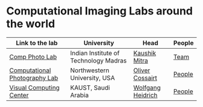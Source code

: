 # Computational Imaging Labs around the world

| Link to the lab                                           | University                            | Head                                              | People                                               |
|-----------------------------------------------------------|---------------------------------------|---------------------------------------------------|------------------------------------------------------|
| [Comp Photo Lab](http://www.ee.iitm.ac.in/comp_photolab/) | Indian Institute of Technology Madras |[Kaushik Mitra](http://www.ee.iitm.ac.in/kmitra/) |[Team](http://ee.iitm.ac.in/comp_photolab/team.html) |
| [Computational Photography Lab](https://compphotolab.northwestern.edu/) | Northwestern University, USA | [Oliver Cossairt](https://compphotolab.northwestern.edu/people/oliver-ollie-cossairt/) | [People](https://compphotolab.northwestern.edu/people/) |
| [Visual Computing Center](vccimaging.org/) | KAUST, Saudi Arabia | [Wolfgang Heidrich](https://vccimaging.org/People/heidriw/) | [People](https://vccimaging.org/People/) |